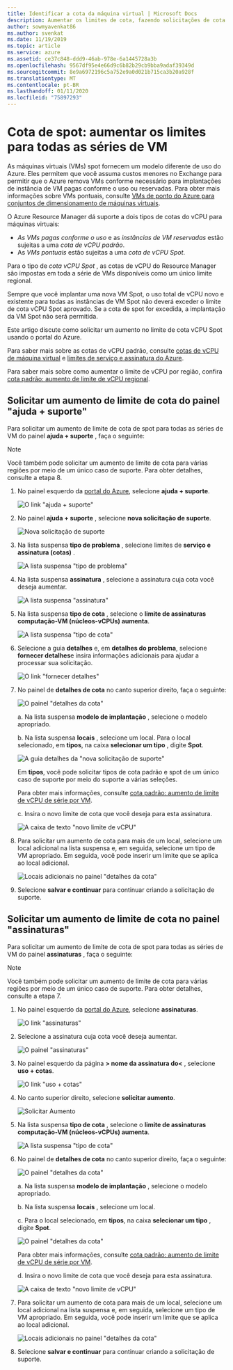 ```yaml
---
title: Identificar a cota da máquina virtual | Microsoft Docs
description: Aumentar os limites de cota, fazendo solicitações de cota Spot
author: sowmyavenkat86
ms.author: svenkat
ms.date: 11/19/2019
ms.topic: article
ms.service: azure
ms.assetid: ce37c848-ddd9-46ab-978e-6a1445728a3b
ms.openlocfilehash: 9567df95e4e66d9c6b82b29cb9bba9adaf39349d
ms.sourcegitcommit: 8e9a6972196c5a752e9a0d021b715ca3b20a928f
ms.translationtype: MT
ms.contentlocale: pt-BR
ms.lasthandoff: 01/11/2020
ms.locfileid: "75897293"
---
```

# <a name="spot-quota-increase-limits-for-all-vm-series"></a>Cota de spot: aumentar os limites para todas as séries de VM

As máquinas virtuais (VMs) spot fornecem um modelo diferente de uso do Azure. Eles permitem que você assuma custos menores no Exchange para permitir que o Azure remova VMs conforme necessário para implantações de instância de VM pagas conforme o uso ou reservadas. Para obter mais informações sobre VMs pontuais, consulte [VMs de ponto do Azure para conjuntos de dimensionamento de máquinas virtuais](https://docs.microsoft.com/azure/virtual-machine-scale-sets/use-spot).

O Azure Resource Manager dá suporte a dois tipos de cotas do vCPU para máquinas virtuais:
* *As VMs pagas conforme o uso* e as *instâncias de VM reservadas* estão sujeitas a uma *cota de vCPU padrão*.
* As *VMs pontuais* estão sujeitas a uma *cota de vCPU Spot*. 

Para o tipo de *cota vCPU Spot* , as cotas de vCPU do Resource Manager são impostas em toda a série de VMs disponíveis como um único limite regional.

Sempre que você implantar uma nova VM Spot, o uso total de vCPU novo e existente para todas as instâncias de VM Spot não deverá exceder o limite de cota vCPU Spot aprovado. Se a cota de spot for excedida, a implantação da VM Spot não será permitida. 

Este artigo discute como solicitar um aumento no limite de cota vCPU Spot usando o portal do Azure. 

Para saber mais sobre as cotas de vCPU padrão, consulte [cotas de vCPU de máquina virtual](https://docs.microsoft.com/azure/virtual-machines/windows/quotas) e [limites de serviço e assinatura do Azure](https://aka.ms/quotalimits). 

Para saber mais sobre como aumentar o limite de vCPU por região, confira [cota padrão: aumento de limite de vCPU regional](https://docs.microsoft.com/azure/azure-supportability/regional-quota-requests).

## <a name="request-a-quota-limit-increase-from-the-help--support-pane"></a>Solicitar um aumento de limite de cota do painel "ajuda + suporte" 

Para solicitar um aumento de limite de cota de spot para todas as séries de VM do painel **ajuda + suporte** , faça o seguinte:

> [!NOTE]
> Você também pode solicitar um aumento de limite de cota para várias regiões por meio de um único caso de suporte. Para obter detalhes, consulte a etapa 8. 

1. No painel esquerdo da [portal do Azure](https://portal.azure.com), selecione **ajuda + suporte**.

   ![O link "ajuda + suporte"](./media/resource-manager-core-quotas-request/helpsupport.png)
 
1. No painel **ajuda + suporte** , selecione **nova solicitação de suporte**. 

    ![Nova solicitação de suporte](./media/resource-manager-core-quotas-request/newsupportrequest.png)

1. Na lista suspensa **tipo de problema** , selecione limites de **serviço e assinatura (cotas)** .

   ![A lista suspensa "tipo de problema"](./media/resource-manager-core-quotas-request/issuetypedropdown.png)

1. Na lista suspensa **assinatura** , selecione a assinatura cuja cota você deseja aumentar.

   ![A lista suspensa "assinatura"](./media/resource-manager-core-quotas-request/select-subscription-sr.png)
   
1. Na lista suspensa **tipo de cota** , selecione o **limite de assinaturas computação-VM (núcleos-vCPUs) aumenta**. 

   ![A lista suspensa "tipo de cota"](./media/resource-manager-core-quotas-request/select-quota-type.png)

1. Selecione a guia **detalhes** e, em **detalhes do problema**, selecione **fornecer detalhes**e insira informações adicionais para ajudar a processar sua solicitação.

   ![O link "fornecer detalhes"](./media/resource-manager-core-quotas-request/provide-details.png)
   
1. No painel de **detalhes de cota** no canto superior direito, faça o seguinte:

   ![O painel "detalhes da cota"](./media/resource-manager-core-quotas-request/3-7.png)

   a. Na lista suspensa **modelo de implantação** , selecione o modelo apropriado.

   b. Na lista suspensa **locais** , selecione um local. Para o local selecionado, em **tipos**, na caixa **selecionar um tipo** , digite **Spot**. 
   
   ![A guia detalhes da "nova solicitação de suporte"](./media/resource-manager-core-quotas-request/3-8.png)

    Em **tipos**, você pode solicitar tipos de cota padrão e spot de um único caso de suporte por meio do suporte a várias seleções. 
    
    Para obter mais informações, consulte [cota padrão: aumento de limite de vCPU de série por VM](https://docs.microsoft.com/azure/azure-supportability/per-vm-quota-requests).

   c. Insira o novo limite de cota que você deseja para esta assinatura. 
 
   ![A caixa de texto "novo limite de vCPU"](./media/resource-manager-core-quotas-request/3-9.png)

1. Para solicitar um aumento de cota para mais de um local, selecione um local adicional na lista suspensa e, em seguida, selecione um tipo de VM apropriado. Em seguida, você pode inserir um limite que se aplica ao local adicional.

   ![Locais adicionais no painel "detalhes da cota"](./media/resource-manager-core-quotas-request/3-10.png)

1. Selecione **salvar e continuar** para continuar criando a solicitação de suporte.

## <a name="request-a-quota-limit-increase-from-the-subscriptions-pane"></a>Solicitar um aumento de limite de cota no painel "assinaturas"

Para solicitar um aumento de limite de cota de spot para todas as séries de VM do painel **assinaturas** , faça o seguinte:

> [!NOTE]
> Você também pode solicitar um aumento de limite de cota para várias regiões por meio de um único caso de suporte. Para obter detalhes, consulte a etapa 7. 

1. No painel esquerdo da [portal do Azure](https://portal.azure.com), selecione **assinaturas**.

   ![O link "assinaturas"](./media/resource-manager-core-quotas-request/subscriptions.png)

1. Selecione a assinatura cuja cota você deseja aumentar.

   ![O painel "assinaturas"](./media/resource-manager-core-quotas-request/select-subscription.png)

1. No painel esquerdo da página **> nome da assinatura do\<** , selecione **uso + cotas**.

   ![O link "uso + cotas"](./media/resource-manager-core-quotas-request/select-usage-quotas.png)

1. No canto superior direito, selecione **solicitar aumento**.

   ![Solicitar Aumento](./media/resource-manager-core-quotas-request/request-increase.png)

1. Na lista suspensa **tipo de cota** , selecione o **limite de assinaturas computação-VM (núcleos-vCPUs) aumenta**.

   ![A lista suspensa "tipo de cota"](./media/resource-manager-core-quotas-request/select-quota-type.png)

1. No painel de **detalhes de cota** no canto superior direito, faça o seguinte:

   ![O painel "detalhes da cota"](./media/resource-manager-core-quotas-request/3-2-6.png)
 
   a. Na lista suspensa **modelo de implantação** , selecione o modelo apropriado.

   b. Na lista suspensa **locais** , selecione um local. 
   
   c. Para o local selecionado, em **tipos**, na caixa **selecionar um tipo** , digite **Spot**.

   ![O painel "detalhes da cota"](./media/resource-manager-core-quotas-request/3-2-7.png)

   Para obter mais informações, consulte [cota padrão: aumento de limite de vCPU de série por VM](https://docs.microsoft.com/azure/azure-supportability/per-vm-quota-requests).

   d. Insira o novo limite de cota que você deseja para esta assinatura.

   ![A caixa de texto "novo limite de vCPU"](./media/resource-manager-core-quotas-request/3-2-8.png)
 
1. Para solicitar um aumento de cota para mais de um local, selecione um local adicional na lista suspensa e, em seguida, selecione um tipo de VM apropriado. Em seguida, você pode inserir um limite que se aplica ao local adicional.

   ![Locais adicionais no painel "detalhes da cota"](./media/resource-manager-core-quotas-request/3-2-9.png)
 
1. Selecione **salvar e continuar** para continuar criando a solicitação de suporte.


